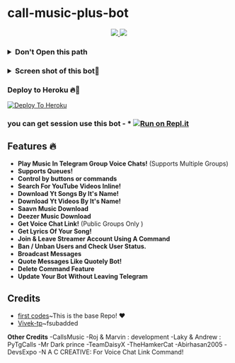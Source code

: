 <h1> call-music-plus-bot </h1>

<p align="center">
  <a href="https://github.com/nelson12380/nelson12380/stargazers">
    <img src="https://img.shields.io/github/stars/youtubeslgeekshow/call-music-plus-bot?style=social">

  </a>
  
  <a href="https://github.com/youtubeslgeekshow/call-music-plus-bot/fork">
    <img src="https://telegra.ph/file/94b049928e16b3cb4a3a5.jpg">

  </a>  
</p>

<h3><details>
  <summary><b>Don't Open this path </b></summary>
  <p><a href="https://www.youtube.com/channel/UCvYfJcTr8RY72dIapzMqFQA" title="How to create Bot useing python ">How to create Bot useing python</a>
 </details></h3>
 
 <h3><details>
  <summary><b> Screen shot of this bot📸  </b></summary>
  <p align="left"><a href="https://t.me/szrosebot"><img src="https://telegra.ph/file/881f252144f5708ace52b.jpg" width="200"></a></p>
 </details></h3>
 
 

### Deploy to Heroku 🔥🕺 

[![Deploy To Heroku](https://www.herokucdn.com/deploy/button.svg)](https://heroku.com/deploy?template=https://github.com/youtubeslgeekshow/call-music-plus-bot)

### you can get session use this bot - * [![Run on Repl.it](https://replit.com/badge/github/TeamUltroid/Ultroid)](https://replit.com/@vcsession/VCPlayBot?v=1)

## Features 🔥️

- **Play Music In Telegram Group Voice Chats!** (Supports Multiple Groups)
- **Supports Queues!**
- **Control by buttons or commands**
- **Search For YouTube Videos Inline!**
- **Download Yt Songs By It's Name!**
- **Download Yt Videos By It's Name!**
- **Saavn Music Download**
- **Deezer Music Download**
- **Get Voice Chat Link!** (Public Groups Only )
- **Get Lyrics Of Your Song!**
- **Join & Leave Streamer Account Using A Command**
- **Ban / Unban Users and Check User Status.**
- **Broadcast Messages**
- **Quote Messages Like Quotely Bot!**
- **Delete Command Feature**
- **Update Your Bot Without Leaving Telegram**

##  **Credits**
- [first codes](https://github.com/Itz-fork/Callsmusic-Plus)~This is the base Repo! ❤️
- [Vivek-tp](https://github.com/vivek-tp)~fsubadded


**Other Credits**
-CallsMusic
-Roj & Marvin : development
-Laky & Andrew : PyTgCalls
-Mr Dark prince
-TeamDaisyX
-TheHamkerCat
-Abirhasan2005
-DevsExpo
-N A C CREATIVE: For Voice Chat Link Command!
